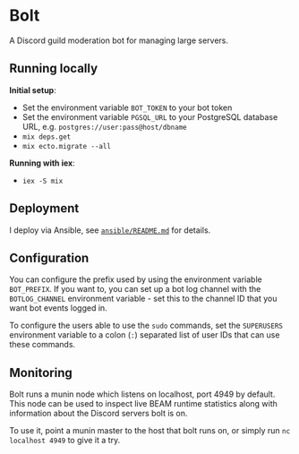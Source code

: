 # Bolt

A Discord guild moderation bot for managing large servers.

## Running locally

**Initial setup**:
- Set the environment variable `BOT_TOKEN` to your bot token
- Set the environment variable `PGSQL_URL` to your PostgreSQL database URL,
  e.g. `postgres://user:pass@host/dbname`
- `mix deps.get`
- `mix ecto.migrate --all`

**Running with iex**:
- `iex -S mix`


## Deployment

I deploy via Ansible, see [`ansible/README.md`](ansible/README.md) for details.


## Configuration

You can configure the prefix used by using the environment variable
`BOT_PREFIX`.  If you want to, you can set up a bot log channel with the
`BOTLOG_CHANNEL` environment variable - set this to the channel ID that you
want bot events logged in.

To configure the users able to use the `sudo` commands, set the `SUPERUSERS`
environment variable to a colon (`:`) separated list of user IDs that can use
these commands.

## Monitoring

Bolt runs a munin node which listens on localhost, port 4949 by default. This
node can be used to inspect live BEAM runtime statistics along with information
about the Discord servers bolt is on.

To use it, point a munin master to the host that bolt runs on, or simply run
`nc localhost 4949` to give it a try.


<!-- vim: set textwidth=80 sw=2 ts=2: -->
